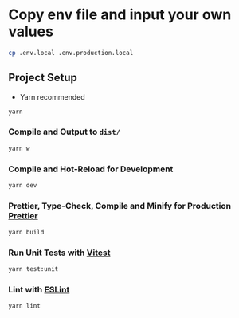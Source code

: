# Copy env file and input your own values

```sh
cp .env.local .env.production.local
```

## Project Setup

- Yarn recommended

```sh
yarn
```

### Compile and Output to `dist/`

```sh
yarn w
```

### Compile and Hot-Reload for Development

```sh
yarn dev
```

### Prettier, Type-Check, Compile and Minify for Production [Prettier](https://prettier.io/)

```sh
yarn build
```

### Run Unit Tests with [Vitest](https://vitest.dev/)

```sh
yarn test:unit
```

### Lint with [ESLint](https://eslint.org/)

```sh
yarn lint
```
